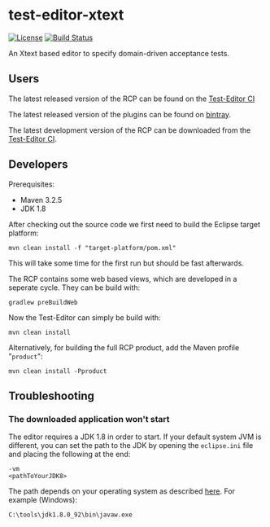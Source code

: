 test-editor-xtext
=================

[![License](http://img.shields.io/badge/license-EPL-blue.svg?style=flat)](https://www.eclipse.org/legal/epl-v10.html)
[![Build Status](https://ci.testeditor.org/buildStatus/icon?job=test-editor-xtext_develop)](https://ci.testeditor.org/job/test-editor-xtext_develop)

An Xtext based editor to specify domain-driven acceptance tests.

## Users

The latest released version of the RCP can be found on the [Test-Editor CI](https://ci.testeditor.org/view/Test-Editor%202/job/test-editor/job/test-editor-xtext/job/master/lastSuccessfulBuild/artifact/rcp/org.testeditor.rcp4.product/target/products/)

The latest released version of the plugins can be found on [bintray](https://bintray.com/test-editor/maven/test-editor).

The latest development version of the RCP can be downloaded from the [Test-Editor CI](https://ci.testeditor.org/job/test-editor/job/test-editor-xtext/job/develop/lastSuccessfulBuild/artifact/rcp/org.testeditor.rcp4.product/target/products/).


## Developers

Prerequisites:

- Maven 3.2.5
- JDK 1.8

After checking out the source code we first need to build the Eclipse target platform:

    mvn clean install -f "target-platform/pom.xml"
    
This will take some time for the first run but should be fast afterwards.

The RCP contains some web based views, which are developed in a seperate cycle. They can be build with:

    gradlew preBuildWeb

Now the Test-Editor can simply be build with:

    mvn clean install

Alternatively, for building the full RCP product, add the Maven profile "`product`":

    mvn clean install -Pproduct

## Troubleshooting

### The downloaded application won't start

The editor requires a JDK 1.8 in order to start. If your default system JVM is different, you can set the path to the JDK by opening the `eclipse.ini` file and placing the following at the end:
 
    -vm
    <pathToYourJDK8>
    
The path depends on your operating system as described [here](https://wiki.eclipse.org/index.php?title=Eclipse.ini&redirect=no#Specifying_the_JVM). For example (Windows):

    C:\tools\jdk1.8.0_92\bin\javaw.exe
